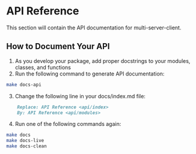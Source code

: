 # API Reference

This section will contain the API documentation for multi-server-client.

## How to Document Your API

1. As you develop your package, add proper docstrings to your modules, classes, and functions
2. Run the following command to generate API documentation:

```bash
make docs-api
```
3. Change the following line in your docs/index.md file:
```md
    Replace: API Reference <api/index>
    By: API Reference <api/modules>
```
4. Run one of the following commands again:
```bash
make docs
make docs-live
make docs-clean
```
